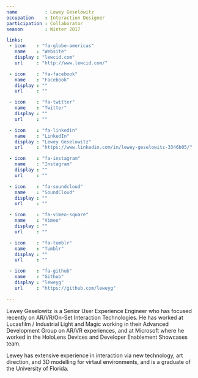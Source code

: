 ```yaml
---
name          : Lewey Geselowitz
occupation    : Interaction Designer
participation : Collaborator
season        : Winter 2017

links:
 - icon    : "fa-globe-americas"
   name    : "Website"
   display : "lewcid.com"
   url     : "http://www.lewcid.com/"

 - icon    : "fa-facebook"
   name    : "Facebook"
   display : ""
   url     : ""

 - icon    : "fa-twitter"
   name    : "Twitter"
   display : ""
   url     : ""

 - icon    : "fa-linkedin"
   name    : "LinkedIn"
   display : "Lewey Geselowitz"
   url     : "https://www.linkedin.com/in/lewey-geselowitz-3346b05/"

 - icon    : "fa-instagram"
   name    : "Instagram"
   display : ""
   url     : ""

 - icon    : "fa-soundcloud"
   name    : "SoundCloud"
   display : ""
   url     : ""

 - icon    : "fa-vimeo-square"
   name    : "Vimeo"
   display : ""
   url     : ""

 - icon    : "fa-tumblr"
   name    : "Tumblr"
   display : ""
   url     : ""

 - icon    : "fa-github"
   name    : "Github"
   display : "leweyg"
   url     : "https://github.com/leweyg"

---
```

Lewey Geselowitz is a Senior User Experience Engineer who has focused recently on AR/VR/On-Set Interaction Technologies. He has worked at Lucasfilm / Industrial Light and Magic working in their Advanced Development Group on AR/VR experiences, and at Microsoft where he worked in the HoloLens Devices and Developer Enablement Showcases team.

Lewey has extensive experience in interaction via new technology, art direction, and 3D modelling for virtaul environments, and is a graduate of the University of Florida.